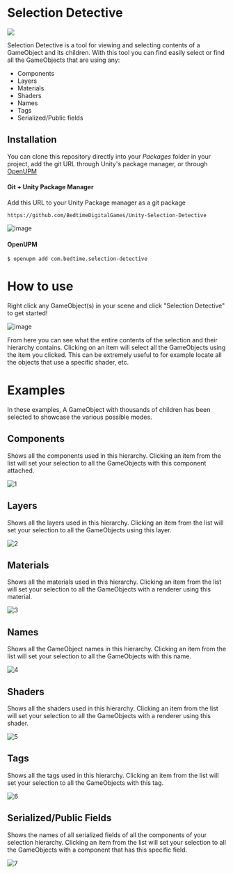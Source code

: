 # Selection Detective
<a href="https://openupm.com/packages/com.bedtime.selection-detective/">
  <img src="https://img.shields.io/npm/v/com.bedtime.selection-detective?label=openupm&amp;registry_uri=https://package.openupm.com" />
</a>

Selection Detective is a tool for viewing and selecting contents of a GameObject and its children.
With this tool you can find easily select or find all the GameObjects that are using any:
- Components 
- Layers
- Materials
- Shaders
- Names
- Tags
- Serialized/Public fields

## Installation
You can clone this repository directly into your *Packages* folder in your project, add the git URL through Unity's package manager, or through [OpenUPM](https://openupm.com/)
#### Git + Unity Package Manager
Add this URL to your Unity Package manager as a git package

```https://github.com/BedtimeDigitalGames/Unity-Selection-Detective``` 

![image](https://user-images.githubusercontent.com/104233613/164909451-0ca62c24-0106-463b-9c4b-e7fbcd6409ad.png)

#### OpenUPM
```$ openupm add com.bedtime.selection-detective```

# How to use
Right click any GameObject(s) in your scene and click "Selection Detective" to get started!

![image](https://user-images.githubusercontent.com/104233613/164817137-6e644652-dae8-4fc7-ae00-031e36da22a2.png)

From here you can see what the entire contents of the selection and their hierarchy contains. 
Clicking on an item will select all the GameObjects using the item you clicked.
This can be extremely useful to for example locate all the objects that use a specific shader, etc.

# Examples
In these examples, A GameObject with thousands of children has been selected to showcase the various possible modes.

## Components
Shows all the components used in this hierarchy. 
Clicking an item from the list will set your selection to all the GameObjects with this component attached.

![1](https://user-images.githubusercontent.com/104233613/164816360-b4239657-6dfb-43b2-a59b-08dd854cd574.png)

## Layers
Shows all the layers used in this hierarchy. 
Clicking an item from the list will set your selection to all the GameObjects using this layer.

![2](https://user-images.githubusercontent.com/104233613/164816362-d473f8a2-b695-4bcf-b013-fd0e39ba8945.png)

## Materials
Shows all the materials used in this hierarchy. 
Clicking an item from the list will set your selection to all the GameObjects with a renderer using this material.

![3](https://user-images.githubusercontent.com/104233613/164816363-8b8def56-f5dc-43ad-b34b-d48ab3db3e1e.png)

## Names
Shows all the GameObject names in this hierarchy. 
Clicking an item from the list will set your selection to all the GameObjects with this name.

![4](https://user-images.githubusercontent.com/104233613/164816364-e58a8fec-dac5-47e3-ae8e-87b956655e6a.png)

## Shaders
Shows all the shaders used in this hierarchy. 
Clicking an item from the list will set your selection to all the GameObjects with a renderer using this shader.

![5](https://user-images.githubusercontent.com/104233613/164816365-5158cfbb-2dbf-43b6-ad80-054840a6a86d.png)

## Tags
Shows all the tags used in this hierarchy. 
Clicking an item from the list will set your selection to all the GameObjects with this tag.

![6](https://user-images.githubusercontent.com/104233613/164816367-921f1f02-1714-4c20-b518-f14d4a652986.png)

## Serialized/Public Fields
Shows the names of all serialized fields of all the components of your selection hierarchy. 
Clicking an item from the list will set your selection to all the GameObjects with a component that has this specific field.

![7](https://user-images.githubusercontent.com/104233613/164816368-a8fb28cc-8a68-47fa-ba2f-b821814aea3f.png)



